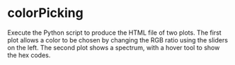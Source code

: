 # colorPicking

Execute the Python script to produce the HTML file of two plots. The first plot allows a color to be chosen by changing the RGB ratio using the sliders on the left. The second plot shows a spectrum, with a hover tool to show the hex codes. 
